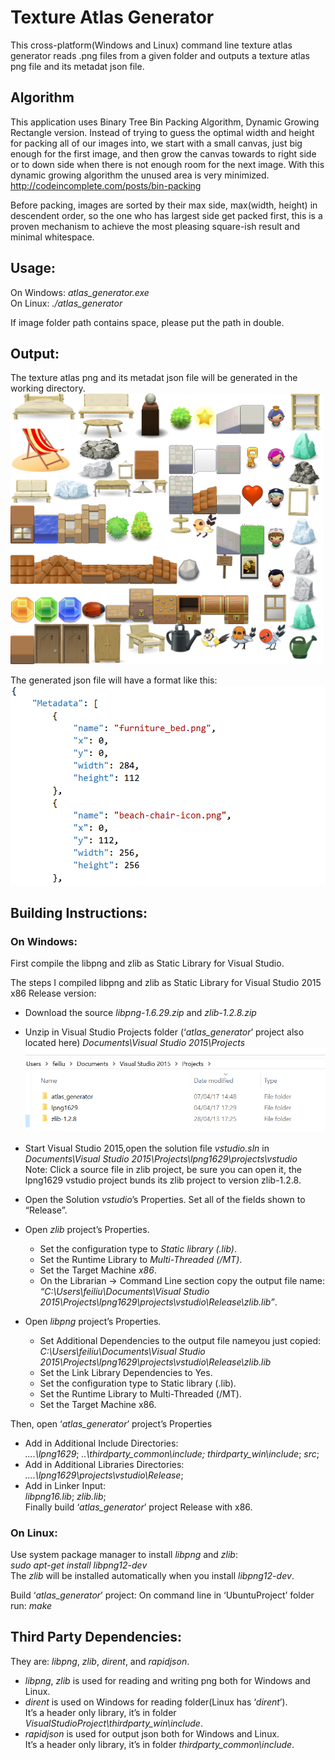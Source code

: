 # Texture Atlas Generator
This cross-platform(Windows and Linux) command line texture atlas generator reads .png files from a given folder and outputs a texture atlas png file and its metadat json file.

## Algorithm
This application uses Binary Tree Bin Packing Algorithm, Dynamic Growing Rectangle version. 
Instead of trying to guess the optimal width and height for packing all of our images into, we start with a small canvas, just big enough for the first image, and then grow the canvas towards to right side or to down side when there is not enough room for the next image. With this dynamic growing 
algorithm the unused area is very minimized.
http://codeincomplete.com/posts/bin-packing
 
Before packing, images are sorted by their max side, max(width, height) in descendent order, so the one who has largest side get packed first, this is a proven mechanism to achieve the most pleasing square-ish result and minimal whitespace.

## Usage:
On Windows:  _atlas_generator.exe <image folder>_   
On Linux:    _./atlas_generator <image folder>_ 

If image folder path contains space, please put the path in double.

## Output: 
The texture atlas png and its metadat json file will be generated in the working directory.  
<img src="./screenshots/texture_atlas.png" width="500">

The generated json file will have a format like this:  
<img src="./screenshots/metadata_json_screenshot.png" width="600">

## Building Instructions:
### On Windows: 
First compile the libpng and zlib as Static Library for Visual Studio.  

The steps I compiled libpng and zlib as Static Library for Visual Studio 2015 x86 Release version:  
- Download the source _libpng-1.6.29.zip_ and _zlib-1.2.8.zip_  
- Unzip in Visual Studio Projects folder (‘*atlas_generator*’ project also located here) _Documents\Visual Studio 2015\Projects_  
  <img src="./screenshots/projects_folder.png" width="700">

- Start Visual Studio 2015,open the solution file _vstudio.sln_ in _Documents\Visual Studio 2015\Projects\lpng1629\projects\vstudio_  
Note: Click a source file in zlib project, be sure you can open it, the lpng1629 vstudio project bunds its zlib project to version zlib-1.2.8.  
- Open the Solution _vstudio_’s Properties. Set all of the fields shown to “Release”.   
- Open _zlib_ project’s Properties.
  - Set the configuration type to _Static library (.lib)_.  
  - Set the Runtime Library to _Multi-Threaded (/MT)_.  
  - Set the Target Machine _x86_.  
  - On the Librarian -> Command Line section copy the output file name: _“C:\Users\feiliu\Documents\Visual Studio 2015\Projects\lpng1629\projects\vstudio\Release\zlib.lib”_.   
- Open _libpng_ project’s Properties.
  - Set Additional Dependencies to the output file nameyou just copied: _C:\Users\feiliu\Documents\Visual Studio 2015\Projects\lpng1629\projects\vstudio\Release\zlib.lib_   
  - Set the Link Library Dependencies to Yes.   
  - Set the configuration type to Static library (.lib).  
  - Set the Runtime Library to Multi-Threaded (/MT).   
  - Set the Target Machine x86.     

Then, open ‘*atlas_generator*’ project’s Properties  
- Add in Additional Include Directories:   
  _..\..\lpng1629_; *..\thirdparty_common\include; thirdparty_win\include*; _src_;  
- Add in Additional Libraries Directories:    
  _..\..\lpng1629\projects\vstudio\Release_;  
- Add in Linker Input:   
  _libpng16.lib_; _zlib.lib_;  
  Finally build ‘*atlas_generator*’ project Release with x86.   

### On Linux: 
Use system package manager to install _libpng_ and _zlib_:    
_sudo apt-get install libpng12-dev_    
The _zlib_ will be installed automatically when you install _libpng12-dev_.  

Build ‘*atlas_generator*’ project: On command line in ‘UbuntuProject’ folder run:  _make_  

## Third Party Dependencies:  
They are: _libpng_, _zlib_, _dirent_, and _rapidjson_.  
- _libpng_, _zlib_ is used for reading and writing png both for Windows and Linux.  
- _dirent_ is used on Windows for reading folder(Linux has ‘_dirent_’).  
  It’s a header only library, it’s in folder _VisualStudioProject\thirdparty_win\include_.  
- _rapidjson_ is used for output json both for Windows and Linux.  
  It’s a header only library, it’s in folder *thirdparty_common\include*.  


